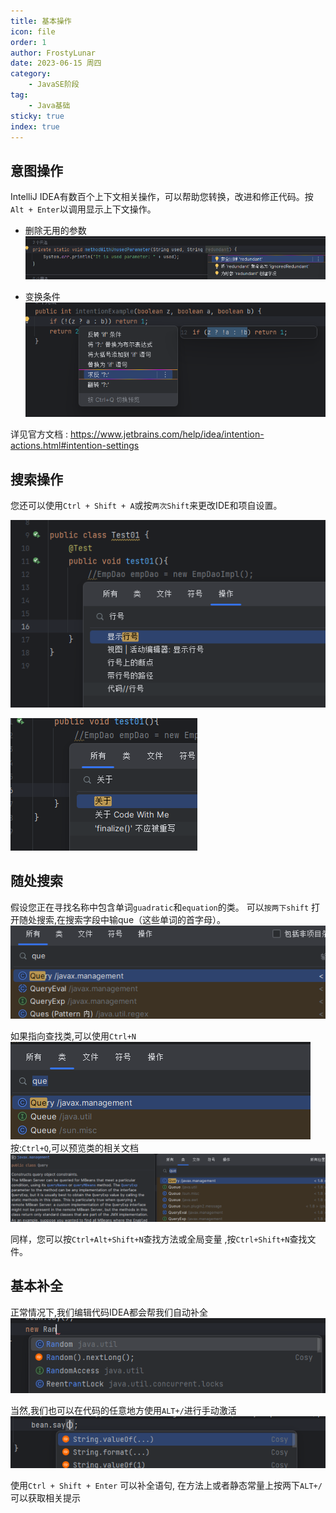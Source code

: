 ```yaml
---
title: 基本操作
icon: file
order: 1
author: FrostyLunar
date: 2023-06-15 周四
category:
	- JavaSE阶段
tag:
	- Java基础
sticky: true
index: true
---
```



## 意图操作

IntelliJ IDEA有数百个上下文相关操作，可以帮助您转换，改进和修正代码。按`Alt + Enter`以调用显示上下文操作。

- 删除无用的参数
![](./assets/image-20230421104936120.png)

- 变换条件
![](./assets/image-20230421105018579.png)

详见官方文档 : https://www.jetbrains.com/help/idea/intention-actions.html#intention-settings

## 搜索操作

您还可以使用`Ctrl + Shift + A`或按`两次Shift`来更改IDE和项自设置。

![](./assets/image-20230421105714493.png)

![](./assets/image-20230421105737860.png)

## 随处搜索

假设您正在寻找名称中包含单词`guadratic`和`equation`的类。
可以`按两下shift` 打开随处搜索,在搜索字段中输que（这些单词的首字母）。
![](./assets/image-20230421110003422.png)


如果指向查找类,可以使用`Ctrl+N`
![](./assets/image-20230421110036994.png)
按:`Ctrl+Q`,可以预览类的相关文档
![](./assets/image-20230421110136648.png)

同样，您可以按`Ctrl+Alt+Shift+N`查找方法或全局变量 ,按`Ctrl+Shift+N`查找文件。

## 基本补全

正常情况下,我们编辑代码IDEA都会帮我们自动补全
![](./assets/image-20230421110443233.png)


当然,我们也可以在代码的任意地方使用`ALT+/`进行手动激活
![](./assets/image-20230421110519793.png)

使用`Ctrl + Shift + Enter` 可以补全语句,
在方法上或者静态常量上按两下`ALT+/`可以获取相关提示